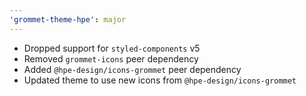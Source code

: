 ```yaml
---
'grommet-theme-hpe': major
---
```


- Dropped support for `styled-components` v5
- Removed `grommet-icons` peer dependency
- Added `@hpe-design/icons-grommet` peer dependency
- Updated theme to use new icons from `@hpe-design/icons-grommet`
